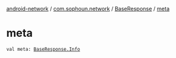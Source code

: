 [android-network](../../index.md) / [com.sophoun.network](../index.md) / [BaseResponse](index.md) / [meta](./meta.md)

# meta

`val meta: `[`BaseResponse.Info`](-info/index.md)